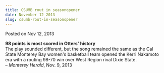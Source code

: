 ```yaml
---
title: CSUMB rout in seasonopener
date: November 12 2013
slug: csumb-rout-in-seasonopener
---
```





<span class="date">Posted on Nov 12, 2013    </span>
<p><strong>98 points is most scored in Otters&apos;
history</strong><br>
The play sounded different, but the song remained the same as the
Cal State Monterey Bay women&apos;s basketball team opened the Kerri
Nakamoto era with a routing 98-70 win over West Region rival Dixie
State.<br>
&#x2013; <em>Monterey Herald</em>, Nov. 9, 2013</br></br></p>





